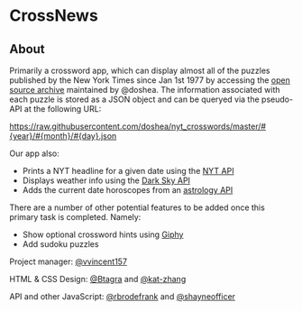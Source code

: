 # CrossNews

## About
Primarily a crossword app, which can display almost all of the puzzles published by the New York Times since Jan 1st 1977 by accessing the [open source archive](https://github.com/doshea/nyt_crosswords) maintained by @doshea. The information associated with each puzzle is stored as a JSON object and can be queryed via the pseudo-API at the following URL:

 https://raw.githubusercontent.com/doshea/nyt_crosswords/master/#{year}/#{month}/#{day}.json
 
 Our app also:
- Prints a NYT headline for a given date using the [NYT API](https://developer.nytimes.com/)
- Displays weather info using the [Dark Sky API](https://darksky.net/dev)
- Adds the current date horoscopes from an [astrology API](https://www.horoscopes-and-astrology.com/api)

There are a number of other potential features to be added once this primary task is completed. Namely:
- Show optional crossword hints using [Giphy](https://developers.giphy.com/)
- Add sudoku puzzles


Project manager: [@vvincent157](https://github.com/vvincent157)

HTML & CSS Design: [@Btagra](https://github.com/Btagra) and [@kat-zhang](https://github.com/kat-zhang)

API and other JavaScript: [@rbrodefrank](https://github.com/rbrodefrank) and [@shayneofficer](https://github.com/shayneofficer)

